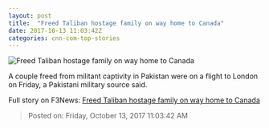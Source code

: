 ```yaml
---
layout: post
title:  "Freed Taliban hostage family on way home to Canada"
date: 2017-10-13 11:03:42Z
categories: cnn-com-top-stories
---
```


![Freed Taliban hostage family on way home to Canada](http://i2.cdn.cnn.com/cnnnext/dam/assets/171012115610-taliban-family-release-1-super-tease.jpg)

A couple freed from militant captivity in Pakistan were on a flight to London on Friday, a Pakistani military source said.


Full story on F3News: [Freed Taliban hostage family on way home to Canada](http://www.f3nws.com/n/tjNYQ)

> Posted on: Friday, October 13, 2017 11:03:42 AM
